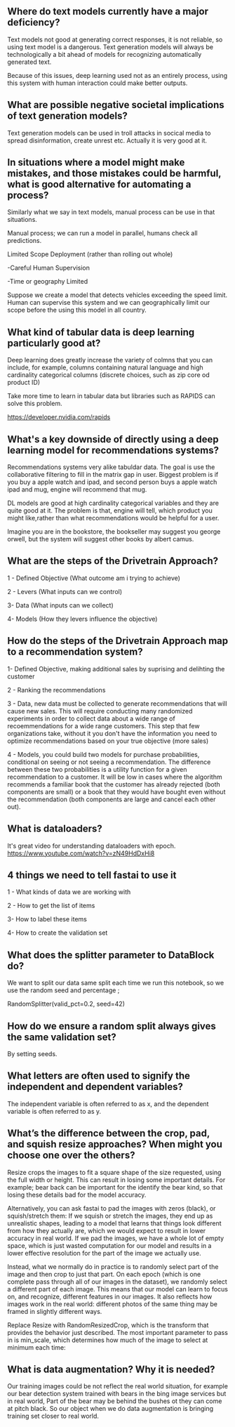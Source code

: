 ## Where do text models currently have a major deficiency?

Text models not good at generating correct responses, it is not reliable, so using text model is a dangerous. Text generation models will always be technologically a bit ahead of models for recognizing automatically generated text. 

Because of this issues, deep learning used not as an entirely process, using this system with human interaction could make better outputs.

## What are possible negative societal implications of text generation models?

Text generation models can be used in troll attacks in socical media to spread disinformation, create unrest etc. Actually it is very good at it.

## In situations where a model might make mistakes, and those mistakes could be harmful, what is good alternative for automating a process?

Similarly what we say in text models, manual process can be use in that situations. 

Manual process; we can run a model in parallel, humans check all predictions.

Limited Scope Deployment (rather than rolling out whole)

-Careful Human Supervision

-Time or geography Limited

Suppose we create a model that detects vehicles exceeding the speed limit. Human can supervise this system and we can geographically limit our scope before the using this model in all country.

## What kind of tabular data is deep learning particularly good at?

Deep learning does greatly increase the variety of colmns that you can include, for example, columns containing natural language and high cardinality categorical columns (discrete choices, such as zip core od product ID)

Take more time to learn in tabular data but libraries such as RAPIDS can solve this problem. 

https://developer.nvidia.com/rapids

## What's a key downside of directly using a deep learning model for recommendations systems?

Recommendations systems very alike tabuldar data. The goal is use the collaborative filtering to fill in the matrix gap in user. Biggest problem is if you buy a apple watch and ipad, and second person buys a apple watch ipad and mug, engine will recommend that mug.

DL models are good at high cardinality categorical variables and they are quite good at it. The problem is that, engine will tell, which product you might like,rather than what recommendations would be helpful for a user.

Imagine you are in the bookstore, the bookseller may suggest you george orwell, but the system will suggest other books by albert camus.

## What are the steps of the Drivetrain Approach?

1 - Defined Objective (What outcome am i trying to achieve)

2 - Levers (What inputs can we control)

3- Data (What inputs can we collect)

4- Models (How they levers influence the objective)

## How do the steps of the Drivetrain Approach map to a recommendation system?

1- Defined Objective, making additional sales by suprising and delihting the customer

2 - Ranking the recommendations

3 - Data, new data must be collected to generate recommendations that will cause new sales. This will require conducting many randomized experiments in order to collect data about a wide range of recoemmendations for a wide range customers. This step that few organizations take, without it you don't have the information you need to optimize recommendations based on your true objective (more sales)

4 - Models, you could build two models for purchase probabilities, conditional on seeing
or not seeing a recommendation. The difference between these two probabilities is a
utility function for a given recommendation to a customer. It will be low in cases
where the algorithm recommends a familiar book that the customer has already
rejected (both components are small) or a book that they would have bought even
without the recommendation (both components are large and cancel each other out).

## What is dataloaders?

 It's great video for understanding dataloaders with epoch. https://www.youtube.com/watch?v=zN49HdDxHi8
 
 ## 4 things we need to tell fastai to use it
 
 1 - What kinds of data we are working with
 
 2 - How to get the list of items
 
 3- How to label these items 
 
 4- How to create the validation set
 
 ## What does the splitter parameter to DataBlock do?
 
 We want to split our data same split each time we run this notebook, so we use the random seed and percentage ;
 
 RandomSplitter(valid_pct=0.2, seed=42)
 
 ## How do we ensure a random split always gives the same validation set?
 
 By setting seeds.
 
## What letters are often used to signify the independent and dependent variables?

The independent variable is often referred to as x, and the dependent variable is often
referred to as y.

## What’s the difference between the crop, pad, and squish resize approaches? When might you choose one over the others?


Resize crops the images to fit a square shape of the size requested, using
the full width or height. This can result in losing some important details. For example; bear back can be important for the identify the bear kind, so that losing these details bad for the model accuracy.

Alternatively,
you can ask fastai to pad the images with zeros (black), or squish/stretch them: If we squish or
stretch the images, they end up as unrealistic shapes, leading to a model that learns
that things look different from how they actually are, which we would expect to result
in lower accuracy in real world. If we pad the images, we have a whole lot of
empty space, which is just wasted computation for our model and results in a lower
effective resolution for the part of the image we actually use.

Instead, what we normally do in practice is to randomly select part of the image and
then crop to just that part. On each epoch (which is one complete pass through all of
our images in the dataset), we randomly select a different part of each image. This
means that our model can learn to focus on, and recognize, different features in our
images. It also reflects how images work in the real world: different photos of the
same thing may be framed in slightly different ways.

Replace Resize with RandomResizedCrop, which is
the transform that provides the behavior just described. The most important parameter
to pass in is min_scale, which determines how much of the image to select at
minimum each time:


## What is data augmentation? Why it is needed?

Our training images could be not reflect the real world situation, for example our bear detection system trained with bears in the bing image services but in real world, Part of the bear may be behind the bushes ot they can come at pitch black. So our object when we do data augmentation is bringing training set closer to real world.


